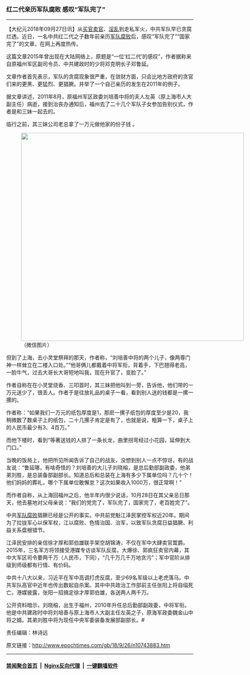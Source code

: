 ### 红二代亲历军队腐败 感叹“军队完了”
------------------------

<p>【大纪元2018年09月27日讯】从<a href="http://www.epochtimes.com/gb/tag/%E4%B9%B0%E5%AE%98%E5%8D%96%E5%AE%98.html">买官卖官</a>、<a href="http://www.epochtimes.com/gb/tag/%E6%B7%AB%E4%B9%B1.html">淫乱</a>到走私军火，中共军队早已贪腐烂透。近日，一名中共红二代之子数年前亲历<a href="http://www.epochtimes.com/gb/tag/%E5%86%9B%E9%98%9F%E8%85%90%E8%B4%A5.html">军队腐败</a>后，感叹“军队完了”“国家完了”的文章，在网上再度热传。</p>
<p>这篇文章2015年曾出现在大陆网络上，原题是“一位‘红二代’的感叹”，作者据称来自原福州军区副司令员、中共建政时的少将邓克明长子邓鲁延。</p>
<p>文章作者首先表示，军队的贪腐现象很严重，在敛财方面，只会比地方政府的贪官们来的更黑、更猛烈、更猖獗。并举了一个自己亲历的发生在2011年的例子。</p>
<p>据文章讲述，2011年8月，原福州军区政委刘培善中将的夫人左英（原上海市人大副主任）病逝，接到治丧办通知后，福州去了二十几个军队子女参加告别仪式，作者是和三妹一起去的。</p>
<p>临行之前，其三妹公司老总拿了一万元做他家的份子钱 。</p>
<figure id="attachment_10743900" style="width: 600px" class="wp-caption aligncenter"><a href="http://i.epochtimes.com/assets/uploads/2018/09/Unknown-3.jpg"><img class="size-large wp-image-10743900" src="http://i.epochtimes.com/assets/uploads/2018/09/Unknown-3-600x560.jpg" alt="" width="600" height="560" /></a><figcaption class="wp-caption-text">（微信图片）</figcaption></figure>
<p>但到了上海，去小灵堂祭拜的那天，作者称，“刘培善中将的两个儿子，像两尊门神一样耸立在二楼入口处。”“他哥俩儿都戴着中将军衔，背着手，下巴翘得老高，一脸牛气，过去大哥长大哥短地叫我，现在升官了，变脸了。”</p>
<p>作者自称在在小灵堂烧香、三叩首时，其三妹把他叫到一旁，告诉他，他们带的一万元送少了，很丢人。作者于是往放礼品的桌子一看，看到别人送的钱都是一摞一摞的。</p>
<p>作者称：“如果我们一万元的纸包厚度是1，那麽一摞子纸包的厚度至少是20，我稍微数了数桌子上的纸包，二十几摞子肯定是有了，也就是说，粗算一下，桌子上的人民币最少有3、4百万。”</p>
<p>而他下楼时，看到“等著送钱的人排了一条长龙，曲里拐弯经过小花园，延伸到大门口。”</p>
<p>当晚的饭局上，他把所见所闻告诉了自己的战友，没想到别人一点不惊讶，有的战友说：“鲁延哪，有啥奇怪的？刘培善的大儿子刘晓榕，是总后勤部副政委，他弟弟刘胜，是总装备部副部长。知道总后和总装在上海有多少下属单位吗？几十个！他们妈妈的葬礼，哪个下属单位敢懈怠？这次如果收入1000万，很正常啊！”</p>
<p>而作者自称，从上海回福州之后，他半年内很少说话，10月28日在其父亲忌日那天，他去墓地对父母亲说：“我们的党完了，军队完了，国家完了，老百姓完了”。</p>
<p>中共<a href="http://www.epochtimes.com/gb/tag/%E5%86%9B%E9%98%9F%E8%85%90%E8%B4%A5.html">军队腐败</a>猖獗已经是公开的事实。中共前党魁江泽民掌控军权近20年。期间为了拉拢军心以保军权，江以腐败、色情治国、治军，以致军队贪腐日益猖獗、利益关系盘根错节。 <span class="Apple-converted-space"> </span></p>
<p>江泽民安排的亲信徐才厚和郭伯雄联手架空胡锦涛，不仅在军中大肆卖官鬻爵。2015年，三名军方将领接受港媒专访谈军队反腐，大爆徐、郭疯狂卖官内幕，其中大军区司令要两千万（人民币，下同），“几千万几千万地贪污”；军中官阶从排级到师级都有行情、有价码。</p>
<p>中共十八大以来，习近平在军中高调打虎反腐，至少69名军级以上老虎落马。中共军队高官中近年也传出数起自杀案。其中中共政治工作部前主任张阳上将自缢死亡。港媒披露，张阳一招搞定徐才厚郭伯雄，各送两人两千万。</p>
<p><span class="Apple-converted-space">公开资料暗示，刘晓榕，出生于福州，2010年升任总后勤部副政委，中将军衔。他是中共建政时中将刘培善与原上海市人大副主任左英之子，原海军政委魏金山中将之婿。其弟刘胜中将为现任中央军委装备发展部副部长。#</span></p>
<p><span class="Apple-converted-space">责任编辑：林诗远 </span></p>

原文链接：http://www.epochtimes.com/gb/18/9/26/n10743883.htm


------------------------
#### [禁闻聚合首页](https://github.com/gfw-breaker/banned-news/blob/master/README.md) &nbsp;|&nbsp; [Nginx反向代理](https://github.com/gfw-breaker/open-proxy/blob/master/README.md) &nbsp;|&nbsp; [一键翻墙软件](https://github.com/gfw-breaker/nogfw/blob/master/README.md)